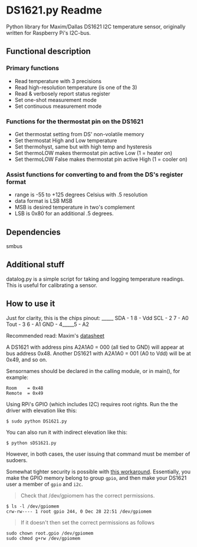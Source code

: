 # DS1621.py Readme
 
Python library for Maxim/Dallas DS1621 I2C temperature sensor, originally written for Raspberry Pi's I2C-bus.

## Functional description

### Primary functions
 
- Read temperature with 3 precisions
- Read high-resolution temperature (is one of the 3)
- Read & verbosely report status register
- Set one-shot measurement mode
- Set continuous measurement mode

### Functions for the thermostat pin on the DS1621

- Get thermostat setting from DS' non-volatile memory 
- Set thermostat High and Low temperature
- Set thermohyst, same but with high temp and hysteresis
- Set thermoLOW makes thermostat pin active Low (1 = heater on)
- Set thermoLOW False makes thermostat pin active High (1 = cooler on)

### Assist functions for converting to and from the DS's register format 

- range is -55 to +125 degrees Celsius with .5 resolution
- data format is LSB MSB 
- MSB is desired temperature in two's complement
- LSB is 0x80 for an additional .5 degrees. 

## Dependencies

smbus

## Additional stuff

datalog.py is a simple script for taking and logging temperature readings. This is useful for calibrating a sensor. 
    
    
## How to use it   

Just for clarity, this is the chips pinout: 
               _____
        SDA - 1     8 - Vdd
        SCL - 2     7 - A0
       Tout - 3     6 - A1
        GND - 4_____5 - A2

Recommended read: Maxim's [datasheet](http://pdfserv.maximintegrated.com/en/ds/DS1621.pdf)

A DS1621 with address pins A2A1A0 = 000 (all tied to GND) will appear at 
bus address 0x48. Another DS1621 with A2A1A0 = 001 (A0 to Vdd) will be at
0x49, and so on. 

Sensornames should be declared in the calling module, or in main(), for example:

    Room    = 0x48  
    Remote  = 0x49  

Using RPi's GPIO (which includes I2C) requires root rights. Run the the driver with elevation like this: 

    $ sudo python DS1621.py

You can also run it with indirect elevation like this:

    $ python sDS1621.py

However, in both cases, the user issuing that command must be member of sudoers. 

Somewhat tighter security is possible with [this workaround](http://raspberrypi.stackexchange.com/a/40106/2995). Essentially, you make the GPIO memory belong to group `gpio`, and then make your DS1621 user a member of `gpio` and `i2c`. 

> Check that /dev/gpiomem has the correct permissions.

    $ ls -l /dev/gpiomem
    crw-rw---- 1 root gpio 244, 0 Dec 28 22:51 /dev/gpiomem

> If it doesn't then set the correct permissions as follows

    sudo chown root.gpio /dev/gpiomem
    sudo chmod g+rw /dev/gpiomem

